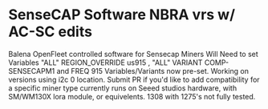 # SenseCAP Software NBRA vrs w/ AC-SC edits
Balena OpenFleet controlled software for Sensecap Miners
Will Need to set Variables "ALL" REGION_OVERRIDE us915 , "ALL" VARIANT COMP-SENSECAPM1
and FREQ 915
Variables/Variants now pre-set.
Working on versions using i2c 0 location. Submit PR if you'd like to add compatibility for a specific miner type
currently runs on Seeed studios hardware, with SM/WM130X lora module, or equivelents. 1308 with 1275's not fully tested.

